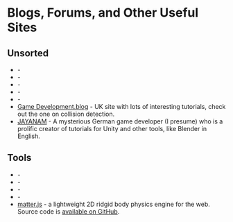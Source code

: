# Blogs, Forums, and Other Useful Sites

## Unsorted

* []() - 
* []() - 
* []() - 
* []() - 
* []() - 
* [Game Development.blog](https://www.gamedevelopment.blog) - UK site with lots of interesting tutorials, check out the one on collision detection.
* [JAYANAM](http://jayanam.com) - A mysterious German game developer (I presume) who is a prolific creator of tutorials for Unity and other tools, like Blender in English.

## Tools

* []() - 
* []() - 
* []() - 
* []() - 
* [matter.js](http://brm.io/matter-js/) - a lightweight 2D ridgid body physics engine for the web. Source code is [available on GitHub](https://github.com/liabru/matter-js).
